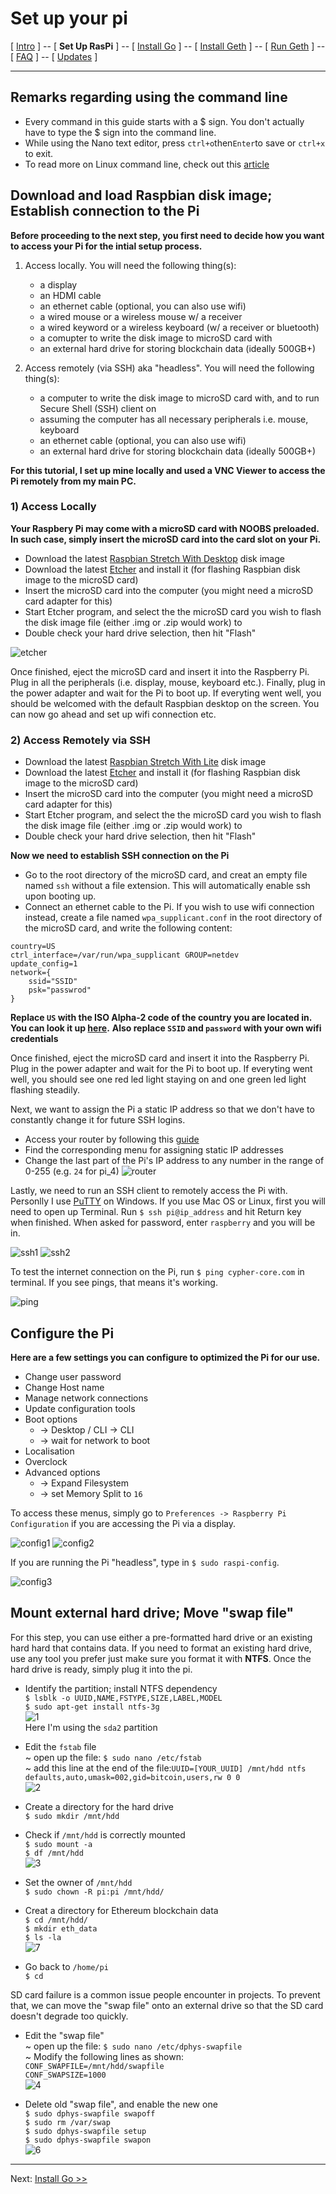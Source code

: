 # Set up your pi
[ [Intro](README.md) ] -- [ **Set Up RasPi** ] -- [ [Install Go](go_install.md) ] -- [ [Install Geth](geth_install.md) ] -- [ [Run Geth](geth_run.md) ] -- [ [FAQ](faq.md) ] -- [ [Updates](raspi_updates.md) ]

-----
## Remarks regarding using the command line
- Every command in this guide starts with a $ sign. You don't actually have to type the $ sign into the command line.
- While using the Nano text editor, press `ctrl+o`then`Enter`to save or `ctrl+x` to exit.
- To read more on Linux command line, check out this [article](https://www.computerworld.com/article/2598082/linux/linux-linux-command-line-cheat-sheet.html)
## Download and load Raspbian disk image; Establish connection to the Pi
**Before proceeding to the next step, you first need to decide how you want to access your Pi for the intial setup process.**
1) Access locally. You will need the following thing(s):
    - a display
    - an HDMI cable
    - an ethernet cable (optional, you can also use wifi)
    - a wired mouse or a wireless mouse w/ a receiver
    - a wired keyword or a wireless keyboard (w/ a receiver or bluetooth)
    - a comupter to write the disk image to microSD card with
    - an external hard drive for storing blockchain data (ideally 500GB+)

2) Access remotely (via SSH) aka "headless". You will need the following thing(s):
    - a computer to write the disk image to microSD card with, and to run Secure Shell (SSH) client on
    - assuming the computer has all necessary peripherals i.e. mouse, keyboard
    - an ethernet cable (optional, you can also use wifi)
    - an external hard drive for storing blockchain data (ideally 500GB+)

**For this tutorial, I set up mine locally and used a VNC Viewer to access the Pi remotely from my main PC.**

### 1) Access Locally ###
**Your Raspbery Pi may come with a microSD card with NOOBS preloaded. In such case, simply insert the microSD card into the card slot on your Pi.**
* Download the latest [Raspbian Stretch With Desktop](https://www.raspberrypi.org/downloads/raspbian/) disk image
* Download the latest [Etcher](https://etcher.io/) and install it (for flashing Raspbian disk image to the microSD card)
* Insert the microSD card into the computer (you might need a microSD card adapter for this)
* Start Etcher program, and select the the microSD card you wish to flash the disk image file (either .img or .zip would work) to
* Double check your hard drive selection, then hit "Flash"

![etcher](pics/pi_setup/1.jpg)

Once finished, eject the microSD card and insert it into the Raspberry Pi. Plug in all the peripherals (i.e. display, mouse, keyboard etc.). Finally, plug in the power adapter and wait for the Pi to boot up. If everyting went well, you should be welcomed with the default Raspbian desktop on the screen. You can now go ahead and set up wifi connection etc.

### 2) Access Remotely via SSH ###
* Download the latest [Raspbian Stretch With Lite](https://www.raspberrypi.org/downloads/raspbian/) disk image
* Download the latest [Etcher](https://etcher.io/) and install it (for flashing Raspbian disk image to the microSD card)
* Insert the microSD card into the computer (you might need a microSD card adapter for this)
* Start Etcher program, and select the the microSD card you wish to flash the disk image file (either .img or .zip would work) to
* Double check your hard drive selection, then hit "Flash"

**Now we need to establish SSH connection on the Pi**
* Go to the root directory of the microSD card, and creat an empty file named `ssh` without a file extension. This will automatically enable ssh upon booting up.
* Connect an ethernet cable to the Pi. If you wish to use wifi connection instead, create a file named `wpa_supplicant.conf` in the root directory of the microSD card, and write the following content:
```
country=US
ctrl_interface=/var/run/wpa_supplicant GROUP=netdev
update_config=1
network={
    ssid="SSID"
    psk="passwrod"
}
```
**Replace `US` with the ISO Alpha-2 code of the country you are located in. You can look it up [here](http://www.nationsonline.org/oneworld/country_code_list.htm).**
**Also replace `SSID` and `password` with your own wifi credentials**

Once finished, eject the microSD card and insert it into the Raspberry Pi. Plug in the power adapter and wait for the Pi to boot up. If everyting went well, you should see one red led light staying on and one green led light flashing steadily.

Next, we want to assign the Pi a static IP address so that we don't have to constantly change it for future SSH logins.
* Access your router by following this [guide](https://wiki.amahi.org/index.php/Find_Your_Gateway_IP)
* Find the corresponding menu for assigning static IP addresses
* Change the last part of the Pi's IP address to any number in the range of 0-255 (e.g. `24` for pi_4) 
![router](pics/pi_setup/2.png)

Lastly, we need to run an SSH client to remotely access the Pi with. Personlly I use [PuTTY](edgebase/finding-your-default-gateway/) on Windows. If you use Mac OS or Linux, first you will need to open up Terminal. Run `$ ssh pi@ip_address` and hit Return key when finished. When asked for password, enter `raspberry` and you will be in.

![ssh1](pics/pi_setup/ssh1.jpg)
![ssh2](pics/pi_setup/ssh2.jpg)

To test the internet connection on the Pi, run `$ ping cypher-core.com` in terminal. If you see pings, that means it's working.

![ping](pics/pi_setup/ping.jpg)

## Configure the Pi
**Here are a few settings you can configure to optimized the Pi for our use.**
- Change user password
- Change Host name
- Manage network connections
- Update configuration tools
- Boot options 
    * -> Desktop / CLI -> CLI
    * -> wait for network to boot
- Localisation
- Overclock
- Advanced options 
    * -> Expand Filesystem
    * -> set Memory Split to `16`

To access these menus, simply go to `Preferences -> Raspberry Pi Configuration` if you are accessing the Pi via a display.

![config1](pics/pi_setup/config1.jpg) ![config2](pics/pi_setup/config2.jpg)

If you are running the Pi "headless", type in `$ sudo raspi-config`.

![config3](pics/pi_setup/config3.jpg)

## Mount external hard drive; Move "swap file"
For this step, you can use either a pre-formatted hard drive or an existing hard hard that contains data. If you need to format an existing hard drive, use any tool you prefer just make sure you format it with **NTFS**. Once the hard drive is ready, simply plug it into the pi.

- Identify the partition; install NTFS dependency 
<br/>`$ lsblk -o UUID,NAME,FSTYPE,SIZE,LABEL,MODEL`
<br/>`$ sudo apt-get install ntfs-3g`
<br/>![1](pics/hdd_mount/1.jpg)
<br/> Here I'm using the `sda2` partition

- Edit the `fstab` file
<br/>~ open up the file: `$ sudo nano /etc/fstab`
<br/>~ add this line at the end of the file:`UUID=[YOUR_UUID] /mnt/hdd ntfs defaults,auto,umask=002,gid=bitcoin,users,rw 0 0`
<br/>![2](pics/hdd_mount/2.jpg)

- Create a directory for the hard drive
<br/>`$ sudo mkdir /mnt/hdd`

- Check if `/mnt/hdd` is correctly mounted
<br/>`$ sudo mount -a`
<br/>`$ df /mnt/hdd`
<br/>![3](pics/hdd_mount/3.jpg)

- Set the owner of `/mnt/hdd`
<br/>`$ sudo chown -R pi:pi /mnt/hdd/`

- Creat a directory for Ethereum blockchain data
<br/>`$ cd /mnt/hdd/`
<br/>`$ mkdir eth_data`
<br/>`$ ls -la`
<br/>![7](pics/hdd_mount/7.jpg)

- Go back to `/home/pi`
<br/>`$ cd`

SD card failure is a common issue people encounter in projects. To prevent that, we can move the "swap file" onto an external drive so that the SD card doesn't degrade too quickly.

- Edit the "swap file"
<br/>~ open up the file: `$ sudo nano /etc/dphys-swapfile`
<br/>~ Modify the following lines as shown:
<br/>`CONF_SWAPFILE=/mnt/hdd/swapfile`
<br/>`CONF_SWAPSIZE=1000`
<br/>![4](pics/hdd_mount/4.jpg)

- Delete old "swap file", and enable the new one
<br/>`$ sudo dphys-swapfile swapoff`
<br/>`$ sudo rm /var/swap`
<br/>`$ sudo dphys-swapfile setup`
<br/>`$ sudo dphys-swapfile swapon`
<br/>![6](pics/hdd_mount/6.jpg)

---

Next: [Install Go >>](go_install.md)
